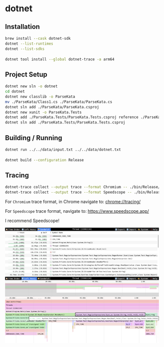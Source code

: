 # dotnet

## Installation

```sh
brew install --cask dotnet-sdk
dotnet --list-runtimes
dotnet --list-sdks

dotnet tool install --global dotnet-trace -a arm64
```

## Project Setup

```sh
dotnet new sln -o dotnet
cd dotnet
dotnet new classlib -o ParseKata
mv ./ParseKata/Class1.cs ./ParseKata/ParseKata.cs
dotnet sln add ./ParseKata/ParseKata.csproj
dotnet new xunit -o ParseKata.Tests
dotnet add ./ParseKata.Tests/ParseKata.Tests.csproj reference ./ParseKata/ParseKata.csproj
dotnet sln add ./ParseKata.Tests/ParseKata.Tests.csproj
```

## Building / Running

```sh
dotnet run ../../data/input.txt ../../data/dotnet.txt

dotnet build --configuration Release
```

## Tracing

```sh
dotnet-trace collect --output trace --format Chromium -- ./bin/Release/net6.0/dotnet ../../data/input.txt ../../data/dotnet.txt
dotnet-trace collect --output trace --format Speedscope -- ./bin/Release/net6.0/dotnet ../../data/input.txt ../../data/dotnet.txt
```

For `Chromium` trace format, in Chrome navigate to: [chrome://tracing/](chrome://tracing/)

For `Speedscope` trace format, navigate to: https://www.speedscope.app/

I recommend Speedscope!

![Speedscope Sandwich](./docs/speedscope-sandwich.png)
![Speedscope Left Heavy](./docs/speedscope-left-heavy.png)
